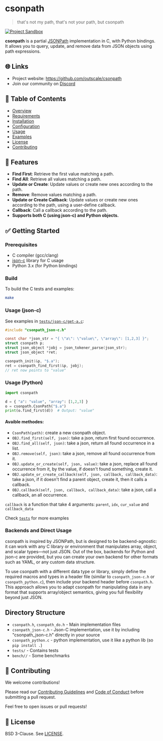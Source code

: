 # csonpath

> that's not my path, that's not your path, but csonpath

[![Project Sandbox](https://docs.outscale.com/fr/userguide/_images/Project-Sandbox-yellow.svg)](https://docs.outscale.com/en/userguide/Open-Source-Projects.html)

**csonpath** is a partial [JSONPath](https://goessner.net/articles/JsonPath/) implementation in C, with Python bindings. It allows you to query, update, and remove data from JSON objects using path expressions.

## 🌐 Links

- Project website: https://github.com/outscale/csonpath
- Join our community on [Discord](https://discord.gg/HUVtY5gT6s)


## 📄 Table of Contents

- [Overview](#-overview)
- [Requirements](#-requirements)
- [Installation](#-installation)
- [Configuration](#-configuration)
- [Usage](#-usage)
- [Examples](#-examples)
- [License](#-license)
- [Contributing](#-contributing)


## 🚀 Features

- **Find First**: Retrieve the first value matching a path.
- **Find All**: Retrieve all values matching a path.
- **Update or Create**: Update values or create new ones according to the path.
- **Remove**: Remove values matching a path.
- **Update or Create Callback**: Update values or create new ones according to the path, using a user-define callback.
- **Callback**: Call a callback according to the path.
- **Supports both C (using json-c) and Python objects.**

## ✅ Getting Started

### Prerequisites

- C compiler (gcc/clang)
- [json-c](https://github.com/json-c/json-c) library for C usage
- Python 3.x (for Python bindings)

### Build

To build the C tests and examples:

```sh
make
```

### Usage (json-c)

See examples in [`tests/json-c/get-a.c`](tests/json-c/get-a.c):

```c
#include "csonpath_json-c.h"

const char *json_str = "{ \"a\": \"value\", \"array\": [1,2,3] }";
struct csonpath p;
struct json_object *jobj = json_tokener_parse(json_str);
struct json_object *ret;

csonpath_init(&p, "$.a");
ret = csonpath_find_first(&p, jobj);
// ret now points to "value"
```

### Usage (Python)

```python
import csonpath

d = { "a": "value", "array": [1,2,3] }
o = csonpath.CsonPath("$.a")
print(o.find_first(d))  # Output: "value"
```

#### Avaible methodes:
- `CsonPath(path)`: create a new csonpath object.
- `OBJ.find_first(self, json)`: take a json, return first found occurrence.
- `OBJ.find_all(self, json)`: take a json, return all found occurrence in a list.
- `OBJ.remove(self, json)`: take a json, remove all found occurrence from it.
- `OBJ.update_or_create(self, json, value)`: take a json, replace all found occurrence from it, by the value, if doesn't found something, create it.
- `OBJ.update_or_create_callback(self, json, callback, callback_data)`: take a json, if it doesn't find a parent object, create it, then it calls a callback.
- `OBJ.callback(self, json, callback, callback_data)`: take a json, call a callback, an all occurrence.

`callback` is a function that take 4 arguments: `parent`, `idx`, `cur_value` and `callback_data`

Check [`tests`](tests/python/) for more examples

### Backends and Direct Usage

csonpath is inspired by JSONPath, but is designed to be backend-agnostic: it can work with any C library or environment that manipulates array, object, and scalar types—not just JSON. Out of the box, backends for Python and json-c are provided, but you can create your own backend for other formats such as YAML, or any custom data structure.

To use csonpath with a different data type or library, simply define the required macros and types in a header file (similar to `csonpath_json-c.h` or `csonpath_python.c`), then include your backend header before `csonpath.h`. This approach allows you to adapt csonpath for manipulating data in any format that supports array/object semantics, giving you full flexibility beyond just JSON.

## Directory Structure

- `csonpath.h`, `csonpath_do.h` - Main implementation files
- `csonpath_json-c.h` - Json-C implementation, use it by including "csonpath_json-c.h" directly in your source
- `csonpath_python.c` - python implementation, use it like a python lib (so `pip install .`)
- `tests/` - Contains tests
- `bench//` - Some benchmarks

## 🤝 Contributing

We welcome contributions!

Please read our [Contributing Guidelines](CONTRIBUTING.md) and [Code of Conduct](CODE_OF_CONDUCT.md) before submitting a pull request.

Feel free to open issues or pull requests!

## 📜 License
BSD 3-Clause. See [LICENSE](LICENSE).

